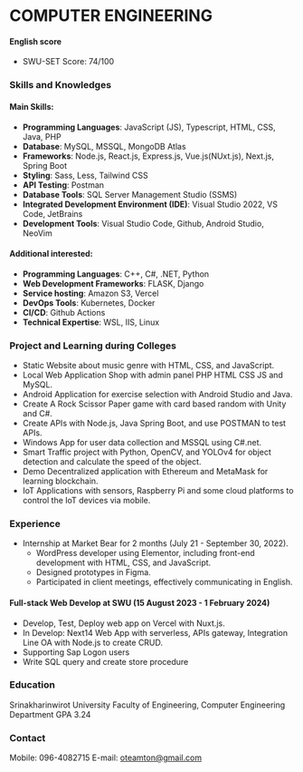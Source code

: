 # COMPUTER ENGINEERING

#### English score
- SWU-SET Score: 74/100

### Skills and Knowledges
#### Main Skills:
- **Programming Languages**: JavaScript (JS), Typescript, HTML, CSS, Java, PHP
- **Database**: MySQL, MSSQL, MongoDB Atlas
- **Frameworks**: Node.js, React.js, Express.js, Vue.js(NUxt.js), Next.js, Spring Boot
- **Styling**: Sass, Less, Tailwind CSS
- **API Testing**: Postman
- **Database Tools**: SQL Server Management Studio (SSMS)
- **Integrated Development Environment (IDE)**: Visual Studio 2022, VS Code, JetBrains
- **Development Tools**: Visual Studio Code, Github, Android Studio, NeoVim

#### Additional interested:
- **Programming Languages**: C++, C#, .NET, Python
- **Web Development Frameworks**: FLASK, Django
- **Service hosting**: Amazon S3, Vercel
- **DevOps Tools**: Kubernetes, Docker
- **CI/CD**: Github Actions
- **Technical Expertise**: WSL, IIS, Linux

### Project and Learning during Colleges
- Static Website about music genre with HTML, CSS, and JavaScript.
- Local Web Application Shop with admin panel PHP HTML CSS JS and MySQL.
- Android Application for exercise selection with Android Studio and Java.
- Create A Rock Scissor Paper game with card based random with Unity and C#.
- Create APIs with Node.js, Java Spring Boot, and use POSTMAN to test APIs.
- Windows App for user data collection and MSSQL using C#.net.
- Smart Traffic project with Python, OpenCV, and YOLOv4 for object detection and calculate the speed of the object.
- Demo Decentralized application with Ethereum and MetaMask for learning blockchain.
- IoT Applications with sensors, Raspberry Pi and some cloud platforms to control the IoT devices via mobile.

### Experience
- Internship at Market Bear for 2 months (July 21 - September 30, 2022).
    - WordPress developer using Elementor, including front-end development with HTML, CSS, and JavaScript.
    - Designed prototypes in Figma.
    - Participated in client meetings, effectively communicating in English.

#### Full-stack Web Develop at SWU (15 August 2023 - 1 February 2024)
- Develop, Test, Deploy web app on Vercel with Nuxt.js.
- In Develop: Next14 Web App with serverless, APIs gateway, Integration Line OA with Node.js to create CRUD.
- Supporting Sap Logon users
- Write SQL query and create store procedure

### Education
Srinakharinwirot University
Faculty of Engineering, Computer Engineering Department
GPA 3.24

### Contact
Mobile: 096-4082715
E-mail: oteamton@gmail.com
